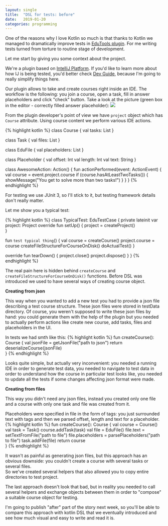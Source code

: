 ```yaml
---
layout: single
title:  "DSL for tests: before"
date:   2019-01-20
categories: programming
---
```

One of the reasons why I love Kotlin so much is that thanks to Kotlin we managed
to dramatically improve tests in [EduTools plugin](https://plugins.jetbrains.com/plugin/10081-edutools). 
For me writing tests turned from torture to routine stage of development.

Let me start by giving you some context about the project.

We're a plugin based on [IntelliJ Platform](https://www.jetbrains.com/opensource/idea/). 
If you'd like to learn more about how IJ is being tested, you'd better check [Dev Guide](https://www.jetbrains.org/intellij/sdk/docs/basics/testing_plugins.html),
because I'm going to really simplify things here.

Our plugin allows to take and create courses right inside an IDE.
The workflow is the following: you join a course, open a task, fill in answer 
placeholders and click "check" button. Take a look at the picture (green box in the editor - correctly
filled answer placeholder):
<img src="../../assets/images/edutools-kotlin.png">

From the plugin developer's point of view we have <code>project</code> object 
which has <code>Course</code> attribute. Using course content we perform various IDE actions.

{% highlight kotlin %}
class Course {
  val tasks: List<Task>
}

class Task {
 val files: List<EduFile>
}

class EduFile {
 val placeholders: List<Placeholder>
}

class Placeholder {
  val offset: Int
  val length: Int
  val text: String
}

class AwesomeAction: Action() {
 fun actionPerformed(event: ActionEvent) {
   val course = event.project.course
   if (course.hasAtLeastTwoTasks()) {
     showMessage("You get to solve more than two tasks!")
   }
 }
}
{% endhighlight %}

For testing we use JUnit 3, so I'll stick to it, but
testing framework details don't really matter.

Let me show you a typical test:

{% highlight kotlin %}
class TypicalTest: EduTestCase {
  private lateinit var project: Project
  override fun setUp() {
    project = createProject()  
  }
  
  fun `test typical thing`() {
    val course = createCourse()
    project.course = course
    createFileStructureForCourseOnDisk()
    doActualTest()
  }

  override fun tearDown() {
    project.close()
    project.dispose()
  }
}
{% endhighlight %}

The real pain here is hidden behind `createCourse` and `createFileStructureForCourseOnDisk()`
functions. 
Before DSL was introduced we used to have several ways of creating course object.

**Creating from json**

This way when you wanted to add a new test you had to provide a json
file describing a test course structure. These json files were stored in testData directory. Of course, you weren't supposed
to write these json files by hand: you could generate them with the help
of the plugin but you needed to actually perform actions like create new course,
add tasks, files and placeholders in the UI.

In tests we had smth like this:
{% highlight kotlin %}
fun createCourse(): Course {
  val jsonFile = getJsonFile("path to json")
  return deserializeCourse(jsonFile)  
}
{% endhighlight %}

Looks quite simple, but actually very inconvenient: you needed a running IDE
in order to generate test data, you needed to navigate to test data in order
to understand how the course in particular test looks like, you needed to 
update all the tests if some changes affecting json format were made.

**Creating from files**

This way you didn't need any json files, instead you created only one
file and a course with only one task and file was created from it.

Placeholders were specified in file in the form of tags: you just surrounded 
text with tags and then we parsed offset, length and text for a placeholder.
{% highlight kotlin %}
fun createCourse(): Course {
  val course = Course()
  val task = Task()
  course.addTask(task)
  val file = EduFile()
  file.text = setTextFromFile("path to file")
  file.placeholders = parsePlaceholders("path to file")
  task.addFile(file)
  return course  
}
{% endhighlight %}

It wasn't as painful as generating json files, but this approach has an obvious
downside: you couldn't create a course with several tasks or several files.  
So we've created several helpers that also allowed you to copy entire
directories to test project.

The last approach doesn't look that bad, but in reality you needed to call several helpers
and exchange objects between them in order to "compose" a suitable course
object for testing.

I'm going to publish "after" part of the story next week, so you'll be able to compare this approach with kotlin DSL that we eventually 
introduced and see how much visual and easy to write and read it is. 







